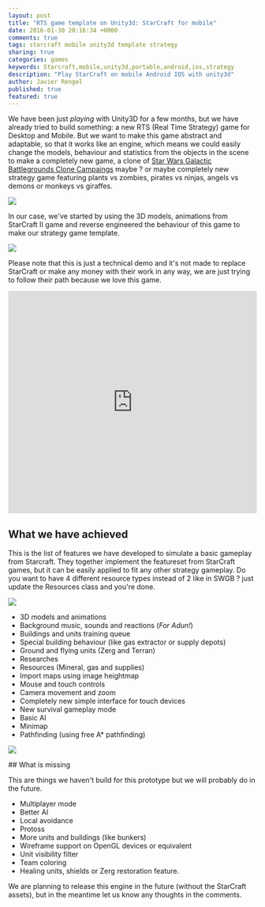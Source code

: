 ```yaml
---
layout: post
title: "RTS game template on Unity3d: StarCraft for mobile"
date: 2016-01-30 20:16:34 +0000
comments: true
tags: starcraft mobile unity3d template strategy
sharing: true
categories: games
keywords: Starcraft,mobile,unity3d,portable,android,ios,strategy
description: "Play StarCraft on mobile Android IOS with unity3d"
author: Javier Rengel
published: true
featured: true
---
```


We have been just _playing_ with Unity3D for a few months, but we have already tried to build something: a new RTS (Real Time Strategy) game for Desktop and Mobile. But we want to make this game abstract and adaptable, so that it works like an engine, which means we could easily change the models, behaviour and statistics from the objects in the scene to make a completely new game, a clone of [Star Wars Galactic Battlegrounds Clone Campaings](https://www.youtube.com/watch?v=0Wkrd594k4k) maybe ? or maybe completely new strategy game featuring plants vs zombies, pirates vs ninjas, angels vs demons or monkeys vs giraffes.

<img src='https://farm2.staticflickr.com/1636/24079670424_3275b9c5f1_z_d.jpg'/>

In our case, we've started by using the 3D models, animations from StarCraft II game
and reverse engineered the behaviour of this game to make our strategy game template.

<!-- more -->

<img src='https://farm2.staticflickr.com/1502/24614331371_6e4c44e84e_z_d.jpg'/>

Please note that this is just a technical demo and it's not made to replace
StarCraft or make any money with their work in any way, we are just trying to follow their path because we love this game.

<iframe width="100%" height="450" src="https://www.youtube.com/embed/MqGj5grWYG8" frameborder="0" allowfullscreen></iframe>

## What we have achieved

This is the list of features we have developed to simulate a basic gameplay from Starcraft.
They together implement the featureset from StarCraft games, but it can be easily applied to fit any other strategy gameplay. Do you want to have 4 different resource types instead of 2 like in SWGB ? just update the Resources class and you're done.

<img src='https://farm2.staticflickr.com/1534/24707844895_74afa1c9af_z_d.jpg'/>

* 3D models and animations
* Background music, sounds and reactions (_For Adun!_)
* Buildings and units training queue
* Special building behaviour (like gas extractor or supply depots)
* Ground and flying units (Zerg and Terran)
* Researches
* Resources (Mineral, gas and supplies)
* Import maps using image heightmap
* Mouse and touch controls
* Camera movement and zoom
* Completely new simple interface for touch devices
* New survival gameplay mode
* Basic AI
* Minimap
* Pathfinding (using free A* pathfinding)

<img src='https://farm2.staticflickr.com/1452/24681642176_2a5f191b10_z_d.jpg'/>

## What is missing

This are things we haven't build for this prototype but we will probably do in the future.

* Multiplayer mode
* Better AI
* Local avoidance
* Protoss
* More units and buildings (like bunkers)
* Wireframe support on OpenGL devices or equivalent
* Unit visibility filter
* Team coloring
* Healing units, shields or Zerg restoration feature.

We are planning to release this engine in the future (without the StarCraft assets),
but in the meantime let us know any thoughts in the comments.
